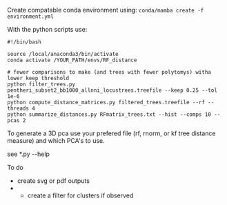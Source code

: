 Create compatable conda environment using:
`conda/mamba create -f environment.yml`

With the python scripts use:
```
#!/bin/bash

source /local/anaconda3/bin/activate
conda activate /YOUR_PATH/envs/RF_distance

# fewer comparisons to make (and trees with fewer polytomys) witha lower keep threshold
python filter_trees.py pentheri_subset2_bb1000_allnni_locustrees.treefile --keep 0.25 --tol 1e-6
python compute_distance_matrices.py filtered_trees.treefile --rf --threads 4
python summarize_distances.py RFmatrix_trees.txt --hist --comps 10 --pcas 2
```

To generate a 3D pca use your prefered file (rf, rnorm, or kf tree distance measure) and which PCA's to use. 

see *.py --help 


To do

- create svg or pdf outputs
- - create a filter for clusters if observed
